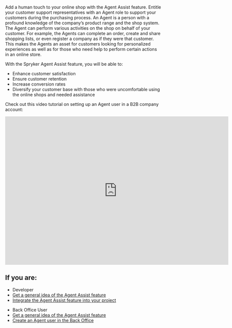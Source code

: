 Add a human touch to your online shop with the Agent Assist feature. Entitle your customer support representatives with an Agent role to support your customers during the purchasing process. 
An Agent is a person with a profound knowledge of the company’s product range and the shop system. The Agent can perform various activities on the shop on behalf of your customer. For example, the Agents can complete an order, create and share shopping lists, or even register a company as if they were that customer. This makes the Agents an asset for customers looking for personalized experiences as well as for those who need help to perform certain actions in an online store.

With the Spryker Agent Assist feature, you will be able to:
* Enhance customer satisfaction
* Ensure customer retention
* Increase conversion rates
* Diversify your customer base with those who were uncomfortable using the online shops and needed assistance

Check out this video tutorial on setting up an Agent user in a B2B company account:
<iframe src="https://spryker.wistia.com/medias/5zraqrascy" title="Agent Assist" allowtransparency="true" frameborder="0" scrolling="no" class="wistia_embed" name="wistia_embed" allowfullscreen="0" mozallowfullscreen="0" webkitallowfullscreen="0" oallowfullscreen="0" msallowfullscreen="0" width="720" height="480"></iframe>

## If you are:

<div class="mr-container">
    <div class="mr-list-container">
        <!-- col1 -->
        <div class="mr-col">
            <ul class="mr-list mr-list-green">
                <li class="mr-title">Developer</li>
                <li><a href="https://documentation.spryker.com/docs/agent-assist-overview" class="mr-link">Get a general idea of the Agent Assist feature</a></li>
                <li><a href="https://documentation.spryker.com/docs/agent-assist-feature-integration-201903" class="mr-link">Integrate the Agent Assist feature into your project</a></li>
            </ul>
        </div>
         <!-- col2 -->
        <div class="mr-col">
            <ul class="mr-list mr-list-blue">
                <li class="mr-title"> Back Office User</li>
                 <li><a href="https://documentation.spryker.com/docs/agent-assist-overview" class="mr-link">Get a general idea of the Agent Assist feature</a></li>
                <li><a href="https://documentation.spryker.com/docs/managing-users#creating-users" class="mr-link">Create an Agent user in the Back Office</a></li>
               </ul>
        </div>
        </div>
</div>

